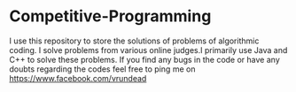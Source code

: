 # Competitive-Programming
I use this repository to store the solutions of problems of algorithmic coding. I solve problems from various online judges.I primarily use Java and C++ to solve these problems.
If you find any bugs in the code or have any doubts regarding the codes feel free to ping me on https://www.facebook.com/vrundead
